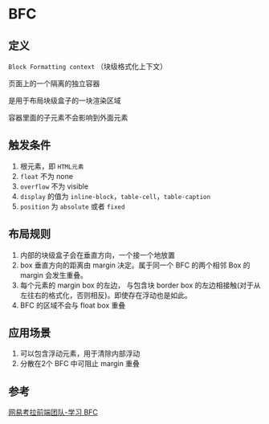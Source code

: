 # BFC

## 定义

`Block Formatting context`  （块级格式化上下文）

页面上的一个隔离的独立容器

是用于布局块级盒子的一块渲染区域

容器里面的子元素不会影响到外面元素

## 触发条件

1. 根元素，即 `HTML元素`
2. `float` 不为 none
3. `overflow` 不为 visible
4. `display` 的值为 `inline-block`，`table-cell`，`table-caption`
5. `position` 为 `absolute` 或者 `fixed`

## 布局规则

1. 内部的块级盒子会在垂直方向，一个接一个地放置
2. box 垂直方向的距离由 margin 决定。属于同一个 BFC 的两个相邻 Box 的 margin 会发生重叠。
3. 每个元素的 margin box 的左边， 与包含块 border box 的左边相接触(对于从左往右的格式化，否则相反)。即使存在浮动也是如此。
4. BFC 的区域不会与 float box 重叠

## 应用场景

1. 可以包含浮动元素，用于清除内部浮动
2. 分散在2个 BFC 中可阻止 margin 重叠

## 参考

[网易考拉前端团队-学习 BFC](https://juejin.im/post/59b73d5bf265da064618731d)